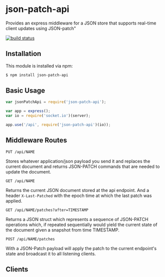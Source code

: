 # json-patch-api

Provides an express middleware for a JSON store that supports real-time client updates using JSON-patch"

[![build status](https://secure.travis-ci.org/allain/json-patch-api.png)](http://travis-ci.org/allain/json-patch-api)

## Installation

This module is installed via npm:

``` bash
$ npm install json-patch-api
```

## Basic Usage

``` js
var jsonPatchApi = require('json-patch-api');

var app = express();
var io = require('socket.io')(server);

app.use('/api', require('json-patch-api')(io));

```

## Middleware Routes

``` HTTP
PUT /api/NAME
```
Stores whatever application/json payload you send it and replaces the current document and returns JSON-PATCH commands that are needed to update the document.

```
GET /api/NAME
```
Returns the current JSON document stored at the api endpoint. And a header `X-Last-Patched` with the epoch time at which the last patch was applied.

```
GET /api/NAME/patches?after=TIMESTAMP
```
Returns a JSON struct which represents a sequence of JSON-PATCH operations which, if repeated sequentially would yield the current state of the document given a snapshot from time TIMESTAMP.

```
POST /api/NAME/patches
```
With a JSON-Patch payload will apply the patch to the current endpoint's state and broadcast it to all listening clients.

## Clients
